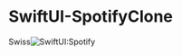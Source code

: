 # SwiftUI-SpotifyClone
Swiss![SwiftUI:Spotify](https://github.com/mkemalarda/SwiftUI-SpotifyClone/assets/101436801/57b2f49a-05c4-42e0-ac19-778c141ccef4)
